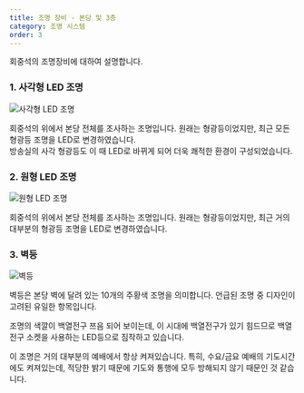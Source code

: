 ```yaml
---
title: 조명 장비 - 본당 및 3층
category: 조명 시스템
order: 3
---
```


회중석의 조명장비에 대하여 설명합니다.

### 1. 사각형 LED 조명

![사각형 LED 조명](https://user-images.githubusercontent.com/12420779/49699717-edde0d00-fc17-11e8-9811-9df48a42e006.png)

회중석의 위에서 본당 전체를 조사하는 조명입니다. 원래는 형광등이었지만, 최근 모든 형광등 조명을 LED로 변경하였습니다.<br>
방송실의 사각 형광등도 이 때 LED로 바뀌게 되어 더욱 쾌적한 환경이 구성되었습니다.

### 2. 원형 LED 조명

![원형 LED 조명](https://user-images.githubusercontent.com/12420779/49699557-ec134a00-fc15-11e8-8619-8ff96f8abc4a.png)

회중석의 위에서 본당 전체를 조사하는 조명입니다. 원래는 형광등이었지만, 최근 거의 대부분의 형광등 조명을 LED로 변경하였습니다.

### 3. 벽등

![벽등](https://user-images.githubusercontent.com/12420779/49699763-84123300-fc18-11e8-8bb9-be3178446064.png)

벽등은 본당 벽에 달려 있는 10개의 주황색 조명을 의미합니다. 언급된 조명 중 디자인이 고려된 유일한 항목입니다.

조명의 색깔이 백열전구 쯔음 되어 보이는데, 이 시대에 백열전구가 있기 힘드므로 백열전구 소켓을 사용하는 LED등으로 짐작하고 있습니다.

이 조명은 거의 대부분의 예배에서 항상 켜져있습니다. 특히, 수요/금요 예배의 기도시간에도 켜져있는데, 적당한 밝기 때문에 기도와 통행에 모두 방해되지 않기 때문인 것 같습니다.